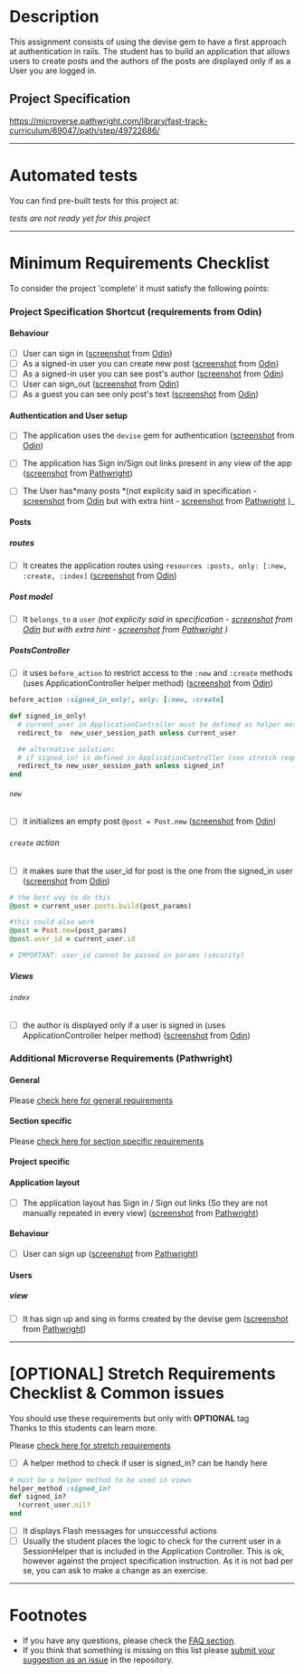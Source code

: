 # Description

This assignment consists of using the devise gem to have a first approach at authentication in rails. The student has to build an application that allows users to create posts and the authors of the posts are displayed only if as a User you are logged in.

## Project Specification

https://microverse.pathwright.com/library/fast-track-curriculum/69047/path/step/49722686/

---

# Automated tests

You can find pre-built tests for this project at:

_tests are not ready yet for this project_

---

# Minimum Requirements Checklist

To consider the project 'complete' it must satisfy the following points:

### Project Specification Shortcut (**requirements from Odin**)

#### Behaviour

- [ ] User can sign in ([screenshot](https://gitlab.com/microverse/guides/projects/requirements_screenshots/raw/master/images/rails/authentication/sign_in_requirement.png) from [Odin](https://www.theodinproject.com/courses/ruby-on-rails/lessons/authentication))
- [ ] As a signed-in user you can create new post ([screenshot](https://gitlab.com/microverse/guides/projects/requirements_screenshots/raw/master/images/rails/authentication/signed_in_can_post_requirement.png) from [Odin](https://www.theodinproject.com/courses/ruby-on-rails/lessons/authentication))
- [ ] As a signed-in user you can see post's author ([screenshot](https://gitlab.com/microverse/guides/projects/requirements_screenshots/raw/master/images/rails/authentication/signed_in_can_see_author_requirement.png) from [Odin](https://www.theodinproject.com/courses/ruby-on-rails/lessons/authentication))
- [ ] User can sign_out ([screenshot](https://gitlab.com/microverse/guides/projects/requirements_screenshots/raw/master/images/rails/authentication/sign_out_requirement.png) from [Odin](https://www.theodinproject.com/courses/ruby-on-rails/lessons/authentication))
- [ ] As a guest you can see only post's text ([screenshot](https://gitlab.com/microverse/guides/projects/requirements_screenshots/raw/master/images/rails/authentication/guest_can_see_only_posts_requirement.png) from [Odin](https://www.theodinproject.com/courses/ruby-on-rails/lessons/authentication))

#### Authentication and User setup

- [ ] The application uses the `devise` gem for authentication ([screenshot](https://gitlab.com/microverse/guides/projects/requirements_screenshots/raw/master/images/rails/authentication/bcrypt_requirement.png) from [Odin](https://www.theodinproject.com/courses/ruby-on-rails/lessons/authentication))

- [ ] The application has Sign in/Sign out links present in any view of the app ([screenshot](https://gitlab.com/microverse/guides/projects/requirements_screenshots/raw/master/images/rails/authentication/sign_in_out_link_requirement.png) from [Pathwright](https://microverse.pathwright.com/library/fast-track-curriculum/69047/path/step/49722686/))

- [ ] The User has*many posts *(not explicity said in specification - [screenshot](https://gitlab.com/microverse/guides/projects/requirements_screenshots/raw/master/images/rails/authentication/posts_associations_requirement.png) from [Odin](https://www.theodinproject.com/courses/ruby-on-rails/lessons/authentication) but with extra hint - [screenshot](https://gitlab.com/microverse/guides/projects/requirements_screenshots/raw/master/images/rails/authentication/associations_hint_requirement.png) from [Pathwright](https://microverse.pathwright.com/library/fast-track-curriculum/69047/path/step/49722686/) )\_

#### Posts

##### routes

- [ ] It creates the application routes using `resources :posts, only: [:new, :create, :index]` ([screenshot](https://gitlab.com/microverse/guides/projects/requirements_screenshots/raw/master/images/rails/authentication/posts_routes_requirement.png) from [Odin](https://www.theodinproject.com/courses/ruby-on-rails/lessons/authentication))

##### Post model

- [ ] It `belongs_to` a `user` _(not explicity said in specification - [screenshot](https://gitlab.com/microverse/guides/projects/requirements_screenshots/raw/master/images/rails/authentication/posts_associations_requirement.png) from [Odin](https://www.theodinproject.com/courses/ruby-on-rails/lessons/authentication) but with extra hint - [screenshot](https://gitlab.com/microverse/guides/projects/requirements_screenshots/raw/master/images/rails/authentication/associations_hint_requirement.png) from [Pathwright](https://microverse.pathwright.com/library/fast-track-curriculum/69047/path/step/49722686/) )_

##### PostsController

- [ ] it uses `before_action` to restrict access to the `:new` and `:create` methods (uses ApplicationController helper method) ([screenshot](https://gitlab.com/microverse/guides/projects/requirements_screenshots/raw/master/images/rails/authentication/before_action_requirement.png) from [Odin](https://www.theodinproject.com/courses/ruby-on-rails/lessons/authentication))

```ruby
before_action :signed_in_only!, only: [:new, :create]

def signed_in_only!
  # current_user in ApplicationController must be defined as helper method to make it work
  redirect_to  new_user_session_path unless current_user

  ## alternative solution:
  # if signed_in? is defined in ApplicationController (see stretch requirements)
  redirect_to new_user_session_path unless signed_in?
end

```

###### `new`

- [ ] it initializes an empty post `@post = Post.new` ([screenshot](https://gitlab.com/microverse/guides/projects/requirements_screenshots/raw/master/images/rails/authentication/posts_new_requirement.png) from [Odin](https://www.theodinproject.com/courses/ruby-on-rails/lessons/authentication))

###### `create` action

- [ ] it makes sure that the user_id for post is the one from the signed_in user ([screenshot](https://gitlab.com/microverse/guides/projects/requirements_screenshots/raw/master/images/rails/authentication/posts_create_requirement.png) from [Odin](https://www.theodinproject.com/courses/ruby-on-rails/lessons/authentication))

```ruby
# the best way to do this
@post = current_user.posts.build(post_params)

#this could also work
@post = Post.new(post_params)
@post.user_id = current_user.id

# IMPORTANT: user_id cannot be passed in params (security)
```

##### Views

###### `index`

- [ ] the author is displayed only if a user is signed in (uses ApplicationController helper method) ([screenshot](https://gitlab.com/microverse/guides/projects/requirements_screenshots/raw/master/images/rails/authentication/posts_index_requirement.png) from [Odin](https://www.theodinproject.com/courses/ruby-on-rails/lessons/authentication))

### Additional Microverse Requirements (Pathwright)

#### General

Please [check here for general requirements](../general_minimum_crucial_list.md)

#### Section specific

Please [check here for section specific requirements](./section_minimum_crucial_list.md)

#### Project specific

#### Application layout

- [ ] The application layout has Sign in / Sign out links (So they are not manually repeated in every view) ([screenshot](https://gitlab.com/microverse/guides/projects/requirements_screenshots/raw/master/images/rails/authentication/sign_in_out_link_requirement.png) from [Pathwright](https://microverse.pathwright.com/library/fast-track-curriculum/69047/path/step/49722686/))

#### Behaviour

- [ ] User can sign up ([screenshot](https://gitlab.com/microverse/guides/projects/requirements_screenshots/raw/master/images/rails/authentication/sign_up_requirement.png) from [Pathwright](https://microverse.pathwright.com/library/fast-track-curriculum/69047/path/step/49722686/))

#### Users

##### view

- [ ] It has sign up and sing in forms created by the devise gem ([screenshot](https://gitlab.com/microverse/guides/projects/requirements_screenshots/raw/master/images/rails/authentication/sign_up_requirement.png) from [Pathwright](https://microverse.pathwright.com/library/fast-track-curriculum/69047/path/step/49722686/))

---

# [OPTIONAL] Stretch Requirements Checklist & Common issues

You should use these requirements but only with **OPTIONAL** tag  
Thanks to this students can learn more.

Please [check here for stretch requirements](./section_stretch_list.md)

- [ ] A helper method to check if user is signed_in? can be handy here

```ruby
# must be a helper method to be used in views
helper_method :signed_in?
def signed_in?
  !current_user.nil?
end
```

- [ ] It displays Flash messages for unsuccessful actions
- [ ] Usually the student places the logic to check for the current user in a SessionHelper that is included in the Application Controller. This is ok, however against the project specification instruction. As it is not bad per se, you can ask to make a change as an exercise.

---

# Footnotes

- If you have any questions, please check the [FAQ section](https://gitlab.com/microverse/guides/tse/how_to_be_a_tse/blob/master/faq/faq.md).
- If you think that something is missing on this list please [submit your suggestion as an issue](https://gitlab.com/microverse/guides/code_review/code_review_guidelines/issues/new) in the repository.
